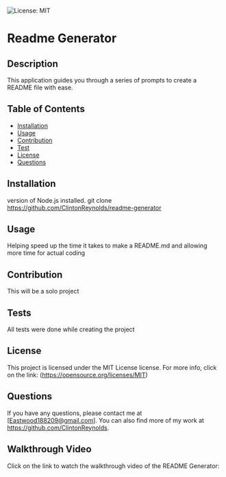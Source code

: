 ![License: MIT](https://img.shields.io/badge/License-MIT-yellow.svg)
# Readme Generator

## Description
This application guides you through a series of prompts to create a README file with ease.
  
  ## Table of Contents
  - [Installation](#installation)
  - [Usage](#usage)
  - [Contribution](#contribution)
  - [Test](#test)
  - [License](#license)
  - [Questions](#questions)

## Installation
version of Node.js installed. git clone https://github.com/ClintonReynolds/readme-generator

## Usage
Helping speed up the time it takes to make a README.md and allowing more time for actual coding

## Contribution
This will be a solo project

## Tests
All tests were done while creating the project

## License
This project is licensed under the MIT License license.
      For more info, click on the link: (https://opensource.org/licenses/MIT)

## Questions
If you have any questions, please contact me at [Eastwood188209@gmail.com]. You can also find more of my work at https://github.com/ClintonReynolds.

## Walkthrough Video
Click on the link to watch the walkthrough video of the README Generator:


